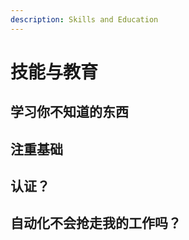 ```yaml
---
description: Skills and Education
---
```


# 技能与教育



## 学习你不知道的东西





## 注重基础





## 认证？







## 自动化不会抢走我的工作吗？

